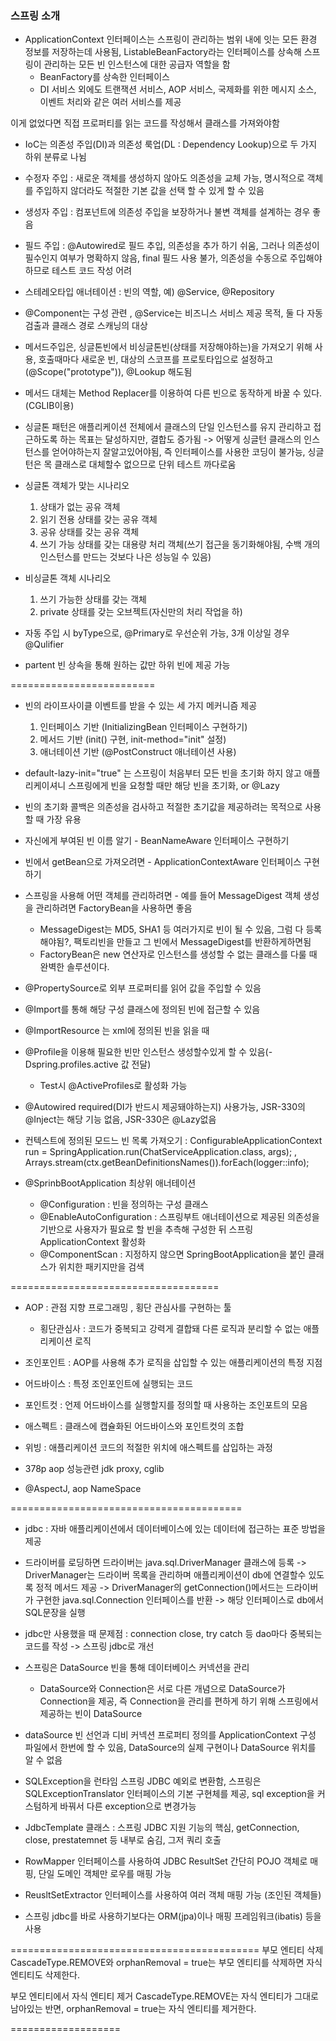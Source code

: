 
### 스프링 소개

* ApplicationContext 인터페이스는 스프링이 관리하는 범위 내에 잇는 모든 환경 정보를 저장하는데 사용됨, ListableBeanFactory라는 인터페이스를 상속해 스프링이 관리하는 모든 빈 인스턴스에 대한 공급자 역할을 함
  - BeanFactory를 상속한 인터페이스
  - DI 서비스 외에도 트랜잭션 서비스, AOP 서비스, 국제화를 위한 메시지 소스, 이벤트 처리와 같은 여러 서비스를 제공

이게 없었다면 직접 프로퍼티를 읽는 코드를 작성해서 클래스를 가져와야함

* IoC는 의존성 주입(DI)과 의존성 룩업(DL : Dependency Lookup)으로 두 가지 하위 분류로 나뉨

* 수정자 주입 : 새로운 객체를 생성하지 않아도 의존성을 교체 가능, 명시적으로 객체를 주입하지 않더라도 적절한 기본 값을 선택 할 수 있게 할 수 있음

* 생성자 주입 : 컴포넌트에 의존성 주입을 보장하거나 불변 객체를 설계하는 경우 좋음

* 필드 주입 : @Autowired로 필드 추입, 의존성을 추가 하기 쉬움, 그러나 의존성이 필수인지 여부가 명확하지 않음, final 필드 사용 불가, 의존성을 수동으로 주입해야 하므로 테스트 코드 작성 어려

* 스테레오타입 애너테이션 : 빈의 역할, 예) @Service, @Repository

* @Component는 구성 관련 , @Service는 비즈니스 서비스 제공 목적, 둘 다 자동 검출과 클래스 경로 스캐닝의 대상

* 메서드주입은, 싱글톤빈에서 비싱글톤빈(상태를 저장해야하는)을 가져오기 위해 사용, 호출때마다 새로운 빈, 대상의 스코프를 프로토타입으로 설정하고(@Scope("prototype")), @Lookup 해도됨

* 메서드 대체는 Method Replacer를 이용하여 다른 빈으로 동작하게 바꿀 수 있다.(CGLIB이용)

* 싱글톤 패턴은 애플리케이션 전체에서 클래스의 단일 인스턴스를 유지 관리하고 접근하도록 하는 목표는 달성하지만, 결합도 증가됨 -> 어떻게 싱글턴 클래스의 인스턴스를 얻어야하는지 잘알고있어야됨, 즉 인터페이스를 사용한 코딩이 불가능, 싱글턴은 목 클래스로 대체할수 없으므로 단위 테스트 까다로움

* 싱글톤 객체가 맞는 시나리오
  1. 상태가 없는 공유 객체
  2. 읽기 전용 상태를 갖는 공유 객체
  3. 공유 상태를 갖는 공유 객체
  4. 쓰기 가능 상태를 갖는 대용량 처리 객체(쓰기 접근을 동기화해야됨, 수백 개의 인스턴스를 만드는 것보다 나은 성능일 수 있음)

* 비싱글톤 객체 시나리오
  1. 쓰기 가능한 상태를 갖는 객체
  2. private 상태를 갖는 오브젝트(자신만의 처리 작업을 하)

* 자동 주입 시 byType으로, @Primary로 우선순위 가능, 3개 이상일 경우 @Qulifier

* partent 빈 상속을 통해 원하는 값만 하위 빈에 제공 가능

=========================

* 빈의 라이프사이클 이벤트를 받을 수 있는 세 가지 메커니즘 제공
  1. 인터페이스 기반 (InitializingBean 인터페이스 구현하기)
  2. 메서드 기반 (init() 구현, init-method="init" 설정)
  3. 애너테이션 기반 (@PostConstruct 애너테이션 사용)

* default-lazy-init="true" 는 스프링이 처음부터 모든 빈을 초기화 하지 않고 애플리케이셔니 스프링에게 빈을 요청할 때만 해당 빈을 초기화, or @Lazy

* 빈의 초기화 콜백은 의존성을 검사하고 적절한 초기값을 제공하려는 목적으로 사용할 때 가장 유용

* 자신에게 부여된 빈 이름 알기 - BeanNameAware 인터페이스 구현하기

* 빈에서 getBean으로 가져오려면 -  ApplicationContextAware 인터페이스 구현하기

* 스프링을 사용해 어떤 객체를 관리하려면 - 예를 들어 MessageDigest 객체 생성을 관리하려면 FactoryBean을 사용하면 좋음
  - MessageDigest는 MD5, SHA1 등 여러가지로 빈이 될 수 있음, 그럼 다 등록해야됨?, 팩토리빈을 만들고 그 빈에서 MessageDigest를 반환하게하면됨
  - FactoryBean은 new 연산자로 인스턴스를 생성할 수 없는 클래스를 다룰 때 완벽한 솔루션이다.

* @PropertySource로 외부 프로퍼티를 읽어 값을 주입할 수 있음

* @Import를 통해 해당 구성 클래스에 정의된 빈에 접근할 수 있음

* @ImportResource 는 xml에 정의된 빈을 읽을 때

* @Profile을 이용해 필요한 빈만 인스턴스 생성할수있게 할 수 있음(-Dspring.profiles.active 값 전달)
  - Test시 @ActiveProfiles로 활성화 가능

* @Autowired required(DI가 반드시 제공돼야하는지) 사용가능, JSR-330의 @Inject는 해당 기능 없음, JSR-330은 @Lazy없음

* 컨텍스트에 정의된 모드느 빈 목록 가져오기 : 		ConfigurableApplicationContext run = SpringApplication.run(ChatServiceApplication.class, args);
, Arrays.stream(ctx.getBeanDefinitionsNames()).forEach(logger::info);

* @SprinbBootApplication 최상위 애너테이션
  - @Configuration : 빈을 정의하는 구성 클래스
  - @EnableAutoConfiguration : 스프링부트 애너테이션으로 제공된 의존성을 기반으로 사용자가 필요로 할 빈을 추측해 구성한 뒤 스프링 ApplicationContext 활성화
  - @ComponentScan : 지정하지 않으면 SpringBootApplication을 붙인 클래스가 위치한 패키지만을 검색

====================================
* AOP : 관점 지향 프로그래밍 , 횡단 관심사를 구현하는 툴
  - 횡단관심사 : 코드가 중복되고 강력게 결합돼 다른 로직과 분리할 수 없는 애플리케이션 로직

* 조인포인트 : AOP를 사용해 추가 로직을 삽입할 수 있는 애플리케이션의 특정 지점
* 어드바이스 : 특정 조인포인트에 실행되는 코드
* 포인트컷 : 언제 어드바이스를 실행할지를 정의할 때 사용하는 조인포트의 모음
* 애스펙트 : 클래스에 캡슐화된 어드바이스와 포인트컷의 조합
* 위빙 : 애플리케이션 코드의 적절한 위치에 애스펙트를 삽입하는 과정

* 378p aop 성능관련 jdk proxy, cglib

* @AspectJ, aop NameSpace

========================================

* jdbc : 자바 애플리케이션에서 데이터베이스에 있는 데이터에 접근하는 표준 방법을 제공
* 드라이버를 로딩하면 드라이버는 java.sql.DriverManager 클래스에 등록 -> DriverManager는 드라이버 목록을 관리하며 애플리케이션이 db에 연결할수 있도록 정적 메서드 제공 -> DriverManager의 getConnection()메서드는 드라이버가 구현한 java.sql.Connection 인터페이스를 반환 -> 해당 인터페이스로 db에서 SQL문장을 실행
* jdbc만 사용했을 때 문제점 : connection close, try catch 등 dao마다 중복되는 코드를 작성 -> 스프링 jdbc로 개선

* 스프링은 DataSource 빈을 통해 데이터베이스 커넥션을 관리
  - DataSource와 Connection은 서로 다른 개념으로 DataSource가 Connection을 제공, 즉 Connection을 관리를 편하게 하기 위해 스프링에서 제공하는 빈이 DataSource

* dataSource 빈 선언과 디비 커넥션 프로퍼티 정의를 ApplicationContext 구성 파일에서 한번에 할 수 있음, DataSource의 실제 구현이나 DataSource 위치를 알 수 없음

* SQLException을 런타임 스프링 JDBC 예외로 변환함, 스프링은 SQLExceptionTranslator 인터페이스의 기본 구현체를 제공, sql exception을 커스텀하게 바꿔서 다른 exception으로 변경가능

* JdbcTemplate 클래스 : 스프링 JDBC 지원 기능의 핵심, getConnection, close, prestatemnet 등 내부로 숨김, 그저 쿼리 호출

* RowMapper 인터페이스를 사용하여 JDBC ResultSet 간단히 POJO 객체로 매핑, 단일 도메인 객체만 로우를 매핑 가능

* ReusltSetExtractor 인터페이스를 사용하여 여러 객체 매핑 가능 (조인된 객체들)

* 스프링 jdbc를 바로 사용하기보다는 ORM(jpa)이나 매핑 프레임워크(ibatis) 등을 사용

===========================================
부모 엔티티 삭제
CascadeType.REMOVE와 orphanRemoval = true는 부모 엔티티를 삭제하면 자식 엔티티도 삭제한다.

부모 엔티티에서 자식 엔티티 제거
CascadeType.REMOVE는 자식 엔티티가 그대로 남아있는 반면, orphanRemoval = true는 자식 엔티티를 제거한다.

===================

